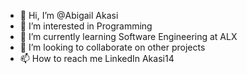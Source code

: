 - 👋 Hi, I’m @Abigail Akasi
- 👀 I’m interested in Programming
- 🌱 I’m currently learning Software Engineering at ALX
- 💞️ I’m looking to collaborate on other projects
- 📫 How to reach me LinkedIn Akasi14

<!---
Akasi14/Akasi14 is a ✨ special ✨ repository because its `README.md` (this file) appears on your GitHub profile.
You can click the Preview link to take a look at your changes.
--->
